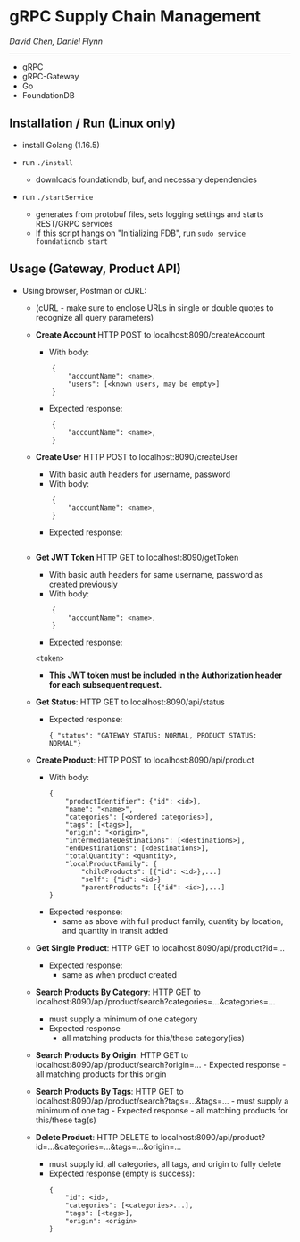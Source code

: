 # gRPC Supply Chain Management
*David Chen, Daniel Flynn*

---

- gRPC
- gRPC-Gateway
- Go
- FoundationDB


## Installation / Run (Linux only)
- install Golang (1.16.5)
- run `./install`
    - downloads foundationdb, buf, and necessary dependencies

- run `./startService`
    - generates from protobuf files, sets logging settings and starts REST/GRPC services
    - If this script hangs on "Initializing FDB", run `sudo service foundationdb start`

## Usage (Gateway, Product API) 

- Using browser, Postman or cURL:
    - (cURL - make sure to enclose URLs in single or double quotes to recognize all query parameters)
    - **Create Account** HTTP POST to localhost:8090/createAccount
        - With body:
        ```
            {
                "accountName": <name>,
                "users": [<known users, may be empty>]
            }
        ```
        - Expected response:
        ```
            {
                "accountName": <name>,
            }
        ```
    - **Create User** HTTP POST to localhost:8090/createUser
        - With basic auth headers for username, password
        - With body:
        ```
            {
                "accountName": <name>,
            }
        ```
        - Expected response:
        ```
        ```
    - **Get JWT Token** HTTP GET to localhost:8090/getToken
        - With basic auth headers for same username, password as created previously
        - With body:
        ```
            {
                "accountName": <name>,
            }
        ```
        - Expected response:
        ```
        <token>
        ```
        - **This JWT token must be included in the Authorization header for each subsequent request.**
    - **Get Status**: HTTP GET to localhost:8090/api/status
        - Expected response:
            ```
            { "status": "GATEWAY STATUS: NORMAL, PRODUCT STATUS: NORMAL"}
            ```
    - **Create Product**: HTTP POST to localhost:8090/api/product
        - With body:
            ```
            {
                "productIdentifier": {"id": <id>}, 
                "name": "<name>", 
                "categories": [<ordered categories>],
                "tags": [<tags>], 
                "origin": "<origin>", 
                "intermediateDestinations": [<destinations>],
                "endDestinations": [<destinations>], 
                "totalQuantity": <quantity>,
                "localProductFamily": {
                    "childProducts": [{"id": <id>},...]
                    "self": {"id": <id>}
                    "parentProducts": [{"id": <id>},...]
            }
            ```
        - Expected response: 
            - same as above with full product family, quantity by location, and quantity in transit added
    - **Get Single Product**: HTTP GET to localhost:8090/api/product?id=...
        - Expected response:
            - same as when product created
           
    - **Search Products By Category**: HTTP GET to localhost:8090/api/product/search?categories=...&categories=...
        - must supply a minimum of one category
        - Expected response
            - all matching products for this/these category(ies)
    - **Search Products By Origin**: HTTP GET to localhost:8090/api/product/search?origin=...
            - Expected response
                - all matching products for this origin
    - **Search Products By Tags**: HTTP GET to localhost:8090/api/product/search?tags=...&tags=...
            - must supply a minimum of one tag
            - Expected response
                - all matching products for this/these tag(s)

    - **Delete Product**: HTTP DELETE to localhost:8090/api/product?id=...&categories=...&tags=...&origin=...
        - must supply id, all categories, all tags, and origin to fully delete
        - Expected response (empty is success):
            ```
            {
                "id": <id>,
                "categories": [<categories>...],
                "tags": [<tags>],
                "origin": <origin>
            }
            ```



            


        

